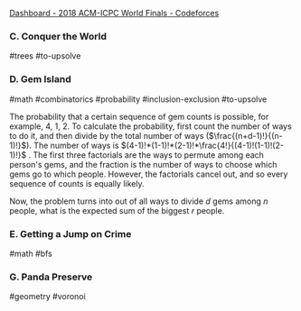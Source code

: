 [Dashboard - 2018 ACM-ICPC World Finals - Codeforces](https://codeforces.com/gym/102482)

### C. Conquer the World

#trees #to-upsolve

### D. Gem Island

#math #combinatorics #probability #inclusion-exclusion #to-upsolve 

The probability that a certain sequence of gem counts is possible, for example, 4, 1, 2. To calculate the probability, first count the number of ways to do it, and then divide by the total number of ways ($\frac{(n+d-1)!}{(n-1)!}$). The number of ways is $(4-1)!*(1-1)!*(2-1)!*\frac{4!}{(4-1)!(1-1)!(2-1)!}$ . The first three factorials are the ways to permute among each person's gems, and the fraction is the number of ways to choose which gems go to which people. However, the factorials cancel out, and so every sequence of counts is equally likely.

Now, the problem turns into out of all ways to divide $d$ gems among $n$ people, what is the expected sum of the biggest $r$ people.


### E. Getting a Jump on Crime

#math #bfs

### G. Panda Preserve

#geometry #voronoi